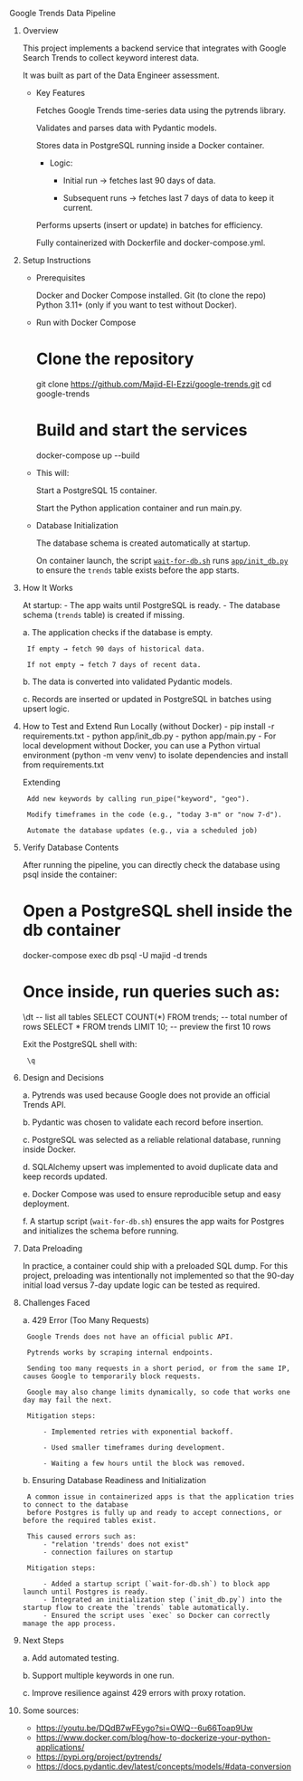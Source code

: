 Google Trends Data Pipeline

1. Overview

    This project implements a backend service that integrates with Google Search Trends to collect keyword interest data.

    It was built as part of the Data Engineer assessment.

    - Key Features

        Fetches Google Trends time-series data using the pytrends library.

        Validates and parses data with Pydantic models.

        Stores data in PostgreSQL running inside a Docker container.

        -   Logic:

            - Initial run → fetches last 90 days of data.

            - Subsequent runs → fetches last 7 days of data to keep it current.

        Performs upserts (insert or update) in batches for efficiency.

        Fully containerized with Dockerfile and docker-compose.yml.

2. Setup Instructions
    - Prerequisites

        Docker and Docker Compose installed.
        Git (to clone the repo)
        Python 3.11+ (only if you want to test without Docker).

    - Run with Docker Compose
        
        # Clone the repository
        git clone https://github.com/Majid-El-Ezzi/google-trends.git
        cd google-trends

        # Build and start the services
        docker-compose up --build


    - This will:

        Start a PostgreSQL 15 container.

        Start the Python application container and run main.py.

    - Database Initialization

        The database schema is created automatically at startup.

        On container launch, the script [`wait-for-db.sh`](./wait-for-db.sh) runs [`app/init_db.py`](./app/init_db.py) to ensure the `trends` table exists before the app starts.

3. How It Works

    At startup:
        - The app waits until PostgreSQL is ready.
        - The database schema (`trends` table) is created if missing.

    a. The application checks if the database is empty.

        If empty → fetch 90 days of historical data.

        If not empty → fetch 7 days of recent data.

    b. The data is converted into validated Pydantic models.

    c. Records are inserted or updated in PostgreSQL in batches using upsert logic.

4. How to Test and Extend
    Run Locally (without Docker)
        - pip install -r requirements.txt
        - python app/init_db.py
        - python app/main.py
        - For local development without Docker, you can use a Python virtual environment (python -m venv venv) to isolate dependencies and install from requirements.txt

    Extending

        Add new keywords by calling run_pipe("keyword", "geo").

        Modify timeframes in the code (e.g., "today 3-m" or "now 7-d").

        Automate the database updates (e.g., via a scheduled job)

5. Verify Database Contents

    After running the pipeline, you can directly check the database using psql inside the container:

    # Open a PostgreSQL shell inside the db container
    docker-compose exec db psql -U majid -d trends

    # Once inside, run queries such as:
    \dt                -- list all tables
    SELECT COUNT(*) FROM trends;          -- total number of rows
    SELECT * FROM trends LIMIT 10;        -- preview the first 10 rows



    Exit the PostgreSQL shell with:

        \q

6. Design and Decisions

    a. Pytrends was used because Google does not provide an official Trends API.

    b. Pydantic was chosen to validate each record before insertion.

    c. PostgreSQL was selected as a reliable relational database, running inside Docker.

    d. SQLAlchemy upsert was implemented to avoid duplicate data and keep records updated.

    e. Docker Compose was used to ensure reproducible setup and easy deployment.
    
    f. A startup script (`wait-for-db.sh`) ensures the app waits for Postgres and initializes the schema before running.


7. Data Preloading

    In practice, a container could ship with a preloaded SQL dump.
    For this project, preloading was intentionally not implemented so that the 90-day initial load versus 7-day update logic can be tested as required.

8. Challenges Faced
    
    a. 429 Error (Too Many Requests)

        Google Trends does not have an official public API.

        Pytrends works by scraping internal endpoints.

        Sending too many requests in a short period, or from the same IP, causes Google to temporarily block requests.

        Google may also change limits dynamically, so code that works one day may fail the next.

        Mitigation steps:

            - Implemented retries with exponential backoff.

            - Used smaller timeframes during development.

            - Waiting a few hours until the block was removed.

    b. Ensuring Database Readiness and Initialization

        A common issue in containerized apps is that the application tries to connect to the database 
        before Postgres is fully up and ready to accept connections, or before the required tables exist.

        This caused errors such as:
            - "relation 'trends' does not exist"
            - connection failures on startup

        Mitigation steps:

            - Added a startup script (`wait-for-db.sh`) to block app launch until Postgres is ready.
            - Integrated an initialization step (`init_db.py`) into the startup flow to create the `trends` table automatically.
            - Ensured the script uses `exec` so Docker can correctly manage the app process.
9. Next Steps

    a. Add automated testing.

    b. Support multiple keywords in one run.

    c. Improve resilience against 429 errors with proxy rotation.

10. Some sources:

    - https://youtu.be/DQdB7wFEygo?si=OWQ--6u66Toap9Uw
    - https://www.docker.com/blog/how-to-dockerize-your-python-applications/
    - https://pypi.org/project/pytrends/
    - https://docs.pydantic.dev/latest/concepts/models/#data-conversion
